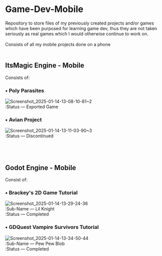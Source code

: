 # Game-Dev-Mobile
Repository to store files of my previously created projects and/or games which have been purposed for learning game dev, thus they are not taken seriously as real games which I would otherwise continue to work on.  
<br/>
Consists of all my mobile projects done on a phone
<br/>
<br/>
## **ItsMagic Engine - Mobile**
Consists of:  
  
### • **Poly Parasites**  
![Screenshot_2025-01-14-13-08-10-81~2](https://github.com/user-attachments/assets/cc785cc5-2c5c-4b9d-95b0-c42cf710434e)  
:Status — Exported Game  
  
### • **Avian Project**  
![Screenshot_2025-01-14-13-11-03-90~3](https://github.com/user-attachments/assets/39e3d6ff-ac12-44bd-857c-03d147b4ca33)  
:Status — Discontinued  
<br/>
<br/>
<br/>
## **Godot Engine - Mobile**  
Consist of:  
  
### • **Brackey's 2D Game Tutorial**  
  ![Screenshot_2025-01-14-13-29-24-36](https://github.com/user-attachments/assets/992a6d4e-efa1-49b9-86b0-53dbce8ffc9e)  
:Sub-Name — Lil Knight  
:Status — Completed  
  
### • **GDQuest Vampire Survivors Tutorial**  
![Screenshot_2025-01-14-13-34-50-44](https://github.com/user-attachments/assets/0e59b6fa-dd9a-438f-855d-4d870bac3ab3)  
:Sub-Name — Pew Pew Blob  
:Status — Completed   
